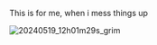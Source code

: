 This is for me, when i mess things up  

![20240519_12h01m29s_grim](https://github.com/thornxyz/dotfiles/assets/111498659/32d49fbf-0cae-482f-96c7-1a70818808c2)
